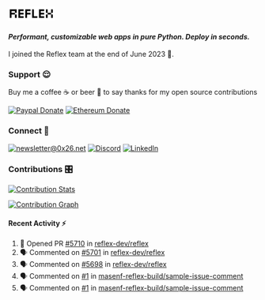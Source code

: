 ### [![Reflex](assets/reflex-white-bg.png)](https://github.com/reflex-dev/reflex)

#### _Performant, customizable web apps in pure Python. Deploy in seconds._

I joined the Reflex team at the end of June 2023 💪.

### Support 😌

Buy me a coffee ☕️ or beer 🍺 to say thanks for my open source contributions

[![Paypal Donate](https://img.shields.io/badge/PayPal-00457C?style=for-the-badge&logo=paypal&logoColor=white)](https://www.paypal.com/donate/?business=K7SKQ67XCPB78&no_recurring=0&item_name=Buy+me+a+coffee+%E2%98%95%EF%B8%8F+or+beer+%F0%9F%8D%BA+to+say+thanks+for+my+open+source+contributions&currency_code=USD)
[![Ethereum Donate](https://img.shields.io/badge/Ethereum-blue?logo=ethereum&labelColor=navy&style=flat-square)](https://etherscan.io/address/0x9c71dd020f575105F49AAF8CA9DC7Fd521C91edd)

### Connect 💬

[![newsletter@0x26.net](https://img.shields.io/badge/newsletter%400x26.net-blue?logo=maildotru&style=flat-square&labelColor=darkblue
)](mailto:newsletter@0x26.net?subject=Connect%20with%20@masenf&body=Hello%20👋,%20I'd%20like%20to%20join%20your%20mailing%20list.)
[![Discord](https://img.shields.io/badge/Discord-5865F2?style=for-the-badge&logo=discord&logoColor=white)](https://discordapp.com/users/1097061352452935730)
[![LinkedIn](https://img.shields.io/badge/LinkedIn-0077B5?style=for-the-badge&logo=linkedin&logoColor=white)](https://www.linkedin.com/in/masen-furer-445b05132)

### Contributions 🎛️

[![Contribution Stats](https://github-contribution-stats.vercel.app/api/?username=masenf)](https://github.com/LordDashMe/github-contribution-stats/)

[![Contribution Graph](https://github-readme-activity-graph.vercel.app/graph?username=masenf&theme=github)](https://github.com/Ashutosh00710/github-readme-activity-graph)

#### Recent Activity :zap:
<!--START_SECTION:activity-->
1. 💪 Opened PR [#5710](https://github.com/reflex-dev/reflex/pull/5710) in [reflex-dev/reflex](https://github.com/reflex-dev/reflex)
2. 🗣 Commented on [#5701](https://github.com/reflex-dev/reflex/issues/5701#issuecomment-3181445181) in [reflex-dev/reflex](https://github.com/reflex-dev/reflex)
3. 🗣 Commented on [#5698](https://github.com/reflex-dev/reflex/pull/5698#issuecomment-3181425780) in [reflex-dev/reflex](https://github.com/reflex-dev/reflex)
4. 🗣 Commented on [#1](https://github.com/masenf-reflex-build/sample-issue-comment/pull/1#issuecomment-3176670881) in [masenf-reflex-build/sample-issue-comment](https://github.com/masenf-reflex-build/sample-issue-comment)
5. 🗣 Commented on [#1](https://github.com/masenf-reflex-build/sample-issue-comment/pull/1#issuecomment-3176669746) in [masenf-reflex-build/sample-issue-comment](https://github.com/masenf-reflex-build/sample-issue-comment)
<!--END_SECTION:activity-->


<!--
- 🌱 I’m currently learning ...
- 👯 I’m looking to collaborate on ...
- 🤔 I’m looking for help with ...
- 💬 Ask me about ...
- 📫 How to reach me: ...
- 😄 Pronouns: ...
- ⚡ Fun fact: ...
-->

